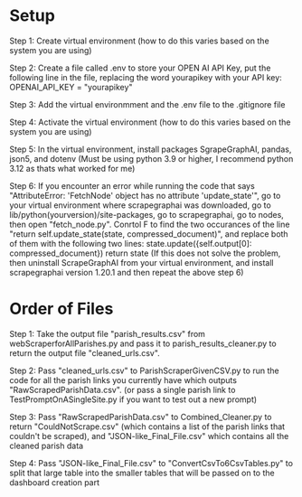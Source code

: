 # Setup 
Step 1: Create virtual environment (how to do this varies based on the system you are using)

Step 2: Create a file called .env to store your OPEN AI API Key, put the following line in the file, replacing the word yourapikey with your API key:
OPENAI_API_KEY = "yourapikey"

Step 3: Add the virtual environmment and the .env file to the .gitignore file

Step 4: Activate the virtual environment (how to do this varies based on the system you are using)

Step 5: In the virtual environment, install packages SgrapeGraphAI, pandas, json5, and dotenv (Must be using python 3.9 or higher, I recommend python 3.12 as thats what worked for me)

Step 6: If you encounter an error while running the code that says "AttributeError: 'FetchNode' object has no attribute 'update_state'", go to your virtual environment where scrapegraphai was downloaded, go to lib/python(yourversion)/site-packages, go to scrapegraphai, go to nodes, then open "fetch_node.py". Conrtol F to find the two occurances of the line "return self.update_state(state, compressed_document)", and replace both of them with the following two lines:
        state.update({self.output[0]: compressed_document})
        return state
(If this does not solve the problem, then uninstall ScrapeGraphAI from your virtual environment, and install scrapegraphai version 1.20.1 and then repeat the above step 6)

# Order of Files 
Step 1: Take the output file "parish_results.csv" from webScraperforAllParishes.py and pass it to parish_results_cleaner.py to return the output file "cleaned_urls.csv".

Step 2: Pass "cleaned_urls.csv" to ParishScraperGivenCSV.py to run the code for all the parish links you currently have which outputs "RawScrapedParishData.csv". (or pass a single parish link to TestPromptOnASingleSite.py if you want to test out a new prompt)

Step 3: Pass "RawScrapedParishData.csv" to Combined_Cleaner.py to return "CouldNotScrape.csv" (which contains a list of the parish links that couldn't be scraped), and "JSON-like_Final_File.csv" which contains all the cleaned parish data

Step 4: Pass "JSON-like_Final_File.csv" to "ConvertCsvTo6CsvTables.py" to split that large table into the smaller tables that will be passed on to the dashboard creation part
